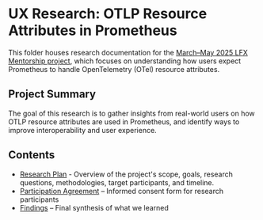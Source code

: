 # UX Research: OTLP Resource Attributes in Prometheus

This folder houses research documentation for the [March–May 2025 LFX Mentorship project](https://mentorship.lfx.linuxfoundation.org/project/36e3f336-ce78-4074-b833-012015eb59be), which focuses on understanding how users expect Prometheus to handle OpenTelemetry (OTel) resource attributes.

## Project Summary

The goal of this research is to gather insights from real-world users on how OTLP resource attributes are used in Prometheus, and identify ways to improve interoperability and user experience.

## Contents

- [Research Plan](research-plan.md) - Overview of the project's scope, goals, research questions, methodologies, target participants, and timeline.
- [Participation Agreement](participation-agreement.md) – Informed consent form for research participants
- [Findings](findings.md) – Final synthesis of what we learned
